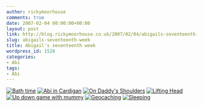 ```yaml
---
author: rickymoorhouse
comments: true
date: 2007-02-04 00:00:00+00:00
layout: post
link: http://blog.rickymoorhouse.co.uk/2007/02/04/abigails-seventeenth-week/
slug: abigails-seventeenth-week
title: Abigail's seventeenth week
wordpress_id: 1528
categories:
- Abi
tags:
- Abi
---
```



[![Bath time](http://samespirit.net/ricky/images/365/2007-01-28a.png)](http://samespirit.net/ricky/images/365/big/2007-01-28a.jpg)
[![Abi in Cardigan](http://samespirit.net/ricky/images/365/2007-01-28b.png)](http://samespirit.net/ricky/images/365/big/2007-01-28b.jpg)
[![On Daddy's Shoulders](http://samespirit.net/ricky/images/365/2007-01-28c.png)](http://samespirit.net/ricky/images/365/big/2007-01-28c.jpg)
[![Lifting Head](http://samespirit.net/ricky/images/365/2007-01-28d.png)](http://samespirit.net/ricky/images/365/big/2007-01-28d.jpg)
[![Up down game with mummy](http://samespirit.net/ricky/images/365/2007-01-28e.png)](http://samespirit.net/ricky/images/365/big/2007-01-28e.jpg)
[![Geocaching](http://samespirit.net/ricky/images/365/2007-01-28f.png)](http://samespirit.net/ricky/images/365/big/2007-01-28f.jpg)
[![Sleeping](http://samespirit.net/ricky/images/365/2007-01-28g.png)](http://samespirit.net/ricky/images/365/big/2007-01-28g.jpg)

